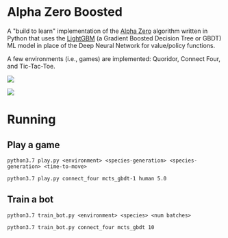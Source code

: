 
# Alpha Zero Boosted

A "build to learn" implementation of the [Alpha
Zero](https://www.nature.com/articles/nature16961) algorithm written in Python
that uses the [LightGBM](https://github.com/microsoft/LightGBM) (a Gradient
Boosted Decision Tree or GBDT) ML model in place of the Deep Neural Network for
value/policy functions.

A few environments (i.e., games) are implemented: Quoridor, Connect
Four, and Tic-Tac-Toe.

![](https://github.com/cgreer/alpha_zero_boosted/raw/master/images/quoridor_sc.png)

![](https://github.com/cgreer/alpha_zero_boosted/raw/master/images/mcts_consideration_sc.png)


# Running

## Play a game

```python3.7 play.py <environment> <species-generation> <species-generation> <time-to-move>```

```python3.7 play.py connect_four mcts_gbdt-1 human 5.0```


## Train a bot

```python3.7 train_bot.py <environment> <species> <num batches>```

```python3.7 train_bot.py connect_four mcts_gbdt 10```
